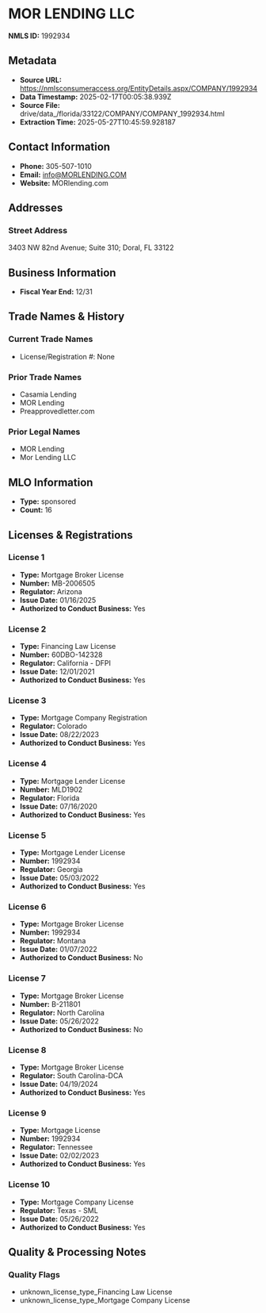 # MOR LENDING LLC

**NMLS ID:** 1992934

## Metadata
- **Source URL:** https://nmlsconsumeraccess.org/EntityDetails.aspx/COMPANY/1992934
- **Data Timestamp:** 2025-02-17T00:05:38.939Z
- **Source File:** drive/data_/florida/33122/COMPANY/COMPANY_1992934.html
- **Extraction Time:** 2025-05-27T10:45:59.928187

## Contact Information
- **Phone:** 305-507-1010
- **Email:** info@MORLENDING.COM
- **Website:** MORlending.com

## Addresses
### Street Address
3403 NW 82nd Avenue; Suite 310; Doral, FL 33122

## Business Information
- **Fiscal Year End:** 12/31

## Trade Names & History
### Current Trade Names
- License/Registration #: None

### Prior Trade Names
- Casamia Lending
- MOR Lending
- Preapprovedletter.com

### Prior Legal Names
- MOR Lending
- Mor Lending LLC

## MLO Information
- **Type:** sponsored
- **Count:** 16

## Licenses & Registrations

### License 1
- **Type:** Mortgage Broker License
- **Number:** MB-2006505
- **Regulator:** Arizona
- **Issue Date:** 01/16/2025
- **Authorized to Conduct Business:** Yes

### License 2
- **Type:** Financing Law License
- **Number:** 60DBO-142328
- **Regulator:** California - DFPI
- **Issue Date:** 12/01/2021
- **Authorized to Conduct Business:** Yes

### License 3
- **Type:** Mortgage Company Registration
- **Regulator:** Colorado
- **Issue Date:** 08/22/2023
- **Authorized to Conduct Business:** Yes

### License 4
- **Type:** Mortgage Lender License
- **Number:** MLD1902
- **Regulator:** Florida
- **Issue Date:** 07/16/2020
- **Authorized to Conduct Business:** Yes

### License 5
- **Type:** Mortgage Lender License
- **Number:** 1992934
- **Regulator:** Georgia
- **Issue Date:** 05/03/2022
- **Authorized to Conduct Business:** Yes

### License 6
- **Type:** Mortgage Broker License
- **Number:** 1992934
- **Regulator:** Montana
- **Issue Date:** 01/07/2022
- **Authorized to Conduct Business:** No

### License 7
- **Type:** Mortgage Broker License
- **Number:** B-211801
- **Regulator:** North Carolina
- **Issue Date:** 05/26/2022
- **Authorized to Conduct Business:** No

### License 8
- **Type:** Mortgage Broker License
- **Regulator:** South Carolina-DCA
- **Issue Date:** 04/19/2024
- **Authorized to Conduct Business:** Yes

### License 9
- **Type:** Mortgage License
- **Number:** 1992934
- **Regulator:** Tennessee
- **Issue Date:** 02/02/2023
- **Authorized to Conduct Business:** Yes

### License 10
- **Type:** Mortgage Company License
- **Regulator:** Texas - SML
- **Issue Date:** 05/26/2022
- **Authorized to Conduct Business:** Yes

## Quality & Processing Notes
### Quality Flags
- unknown_license_type_Financing Law License
- unknown_license_type_Mortgage Company License
